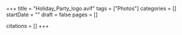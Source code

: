 +++
title = "Holiday_Party_logo.avif"
tags = ["Photos"]
categories = []
startDate = ""
draft = false
pages = []

citations = []
+++
